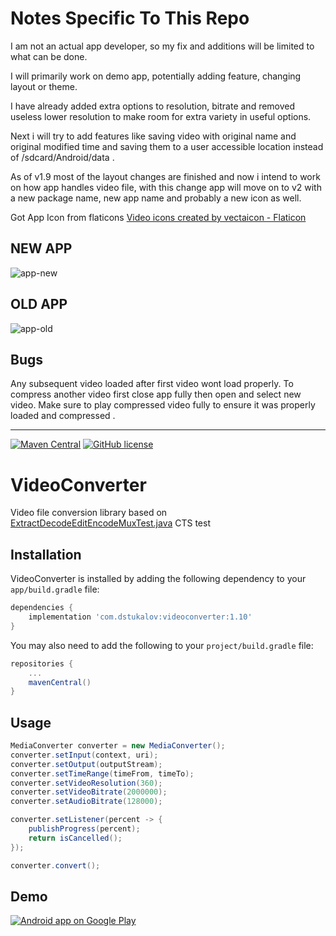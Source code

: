 # Notes Specific To This Repo
I am not an actual app developer, so my fix and additions will be limited to what can be done.

I will primarily work on demo app, potentially adding feature, changing layout or theme.

I have already added extra options to resolution, bitrate and removed useless lower resolution to make room for extra variety in useful options.

Next i will try to add features like saving video with original name and original modified time and saving them to a user accessible location instead of /sdcard/Android/data .

As of v1.9 most of the layout changes are finished and now i intend to work on how app handles video file, with this change app will move on to v2 with a new package name, new app name and probably a new icon as well.

Got App Icon from flaticons [Video icons created by vectaicon - Flaticon](https://www.flaticon.com/free-icons/video
)
## NEW APP 
![app-new](https://github.com/user-attachments/assets/7f2654bd-5031-429b-8ce5-f89562f43893)


## OLD APP
![app-old](https://github.com/user-attachments/assets/60be277a-3023-4eec-935e-8cb29ce1bfe3)

## Bugs 
Any subsequent video loaded after first video wont load properly.
To compress another video first close app fully then open and select new video.
Make sure to play compressed video fully to ensure it was properly loaded and compressed .

***
[![Maven Central](https://maven-badges.herokuapp.com/maven-central/com.dstukalov/videoconverter/badge.svg)](https://maven-badges.herokuapp.com/maven-central/com.dstukalov/videoconverter)
[![GitHub license](https://img.shields.io/badge/license-Apache%202-brightgreen.svg)](https://raw.githubusercontent.com/dstukalov/VideoConverter/master/LICENSE)

# VideoConverter
Video file conversion library based on <a href="https://android.googlesource.com/platform/cts/+/jb-mr2-release/tests/tests/media/src/android/media/cts/ExtractDecodeEditEncodeMuxTest.java">ExtractDecodeEditEncodeMuxTest.java</a> CTS test

## Installation
VideoConverter is installed by adding the following dependency to your `app/build.gradle` file:
```groovy
dependencies {
    implementation 'com.dstukalov:videoconverter:1.10'
}
```
You may also need to add the following to your `project/build.gradle` file:
```groovy
repositories {
    ...
    mavenCentral()
}
```

## Usage
```java
MediaConverter converter = new MediaConverter();
converter.setInput(context, uri);
converter.setOutput(outputStream);
converter.setTimeRange(timeFrom, timeTo);
converter.setVideoResolution(360);
converter.setVideoBitrate(2000000);
converter.setAudioBitrate(128000);

converter.setListener(percent -> {
    publishProgress(percent);
    return isCancelled();
});

converter.convert();
```

## Demo
<a href="https://play.google.com/store/apps/details?id=com.dstukalov.videoconverter">
  <img alt="Android app on Google Play" src="https://developer.android.com/images/brand/en_app_rgb_wo_45.png" />
</a>
